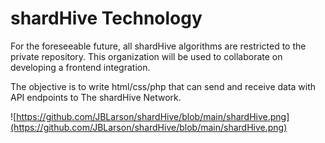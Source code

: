 # shardHive Technology


For the foreseeable future, all shardHive algorithms are restricted to the private repository.
This organization will be used to collaborate on developing a frontend integration.

The objective is to write html/css/php that can send and receive data with API endpoints to The shardHive Network.


![https://github.com/JBLarson/shardHive/blob/main/shardHive.png](https://github.com/JBLarson/shardHive/blob/main/shardHive.png)

